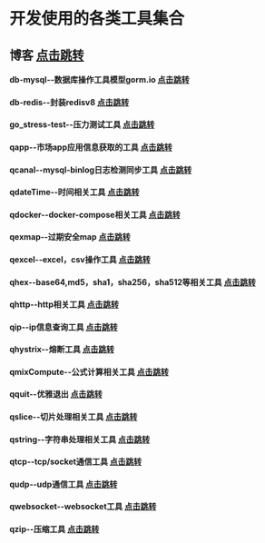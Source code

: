 

# 开发使用的各类工具集合

## 博客  <a href="https://www.cnblogs.com/guyouyin123" target="_blank">点击跳转</a>

#### db-mysql--数据库操作工具模型gorm.io  <a href="https://github.com/guyouyin123/tools/tree/master/qdb/mysql_model">点击跳转</a>

#### db-redis--封装redisv8  <a href="https://github.com/guyouyin123/tools/tree/master/qdb/qredis">点击跳转</a>

#### go_stress-test--压力测试工具  <a href="https://github.com/guyouyin123/tools/tree/master/qGoStress-test">点击跳转</a>

#### qapp--市场app应用信息获取的工具  <a href="https://github.com/guyouyin123/tools/tree/master/qapp">点击跳转</a>

#### qcanal--mysql-binlog日志检测同步工具  <a href="https://github.com/guyouyin123/tools/tree/master/qcanal">点击跳转</a>

#### qdateTime--时间相关工具  <a href="https://github.com/guyouyin123/tools/tree/master/qdateTime">点击跳转</a>

#### qdocker--docker-compose相关工具  <a href="https://github.com/guyouyin123/tools/tree/master/qdocker">点击跳转</a>

#### qexmap--过期安全map  <a href="https://github.com/guyouyin123/tools/tree/master/qexmap">点击跳转</a>

#### qexcel--excel，csv操作工具  <a href="https://github.com/guyouyin123/tools/tree/master/qexcel">点击跳转</a>

#### qhex--base64,md5，sha1，sha256，sha512等相关工具  <a href="https://github.com/guyouyin123/tools/tree/master/qhex">点击跳转</a>

#### qhttp--http相关工具  <a href="https://github.com/guyouyin123/tools/tree/master/qhttp">点击跳转</a>

#### qip--ip信息查询工具 <a href="https://github.com/guyouyin123/tools/tree/master/qip">点击跳转</a>

#### qhystrix--熔断工具  <a href="https://github.com/guyouyin123/tools/tree/master/qhttp">点击跳转</a>

#### qmixCompute--公式计算相关工具  <a href="https://github.com/guyouyin123/tools/tree/master/qmixCompute">点击跳转</a>

#### qquit--优雅退出  <a href="https://github.com/guyouyin123/tools/tree/master/qquit">点击跳转</a>

#### qslice--切片处理相关工具  <a href="https://github.com/guyouyin123/tools/tree/master/qslice">点击跳转</a>

#### qstring--字符串处理相关工具  <a href="https://github.com/guyouyin123/tools/tree/master/qstring">点击跳转</a>

#### qtcp--tcp/socket通信工具  <a href="https://github.com/guyouyin123/tools/tree/master/qtcp">点击跳转</a>

#### qudp--udp通信工具  <a href="https://github.com/guyouyin123/tools/tree/master/qudp">点击跳转</a>

#### qwebsocket--websocket工具  <a href="https://github.com/guyouyin123/tools/tree/master/qwebsocket">点击跳转</a>

#### qzip--压缩工具  <a href="https://github.com/guyouyin123/tools/tree/master/qzip">点击跳转</a>


